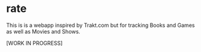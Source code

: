 # rate

This is is a webapp inspired by Trakt.com but for tracking Books and Games as well as Movies and Shows. 

[WORK IN PROGRESS]
